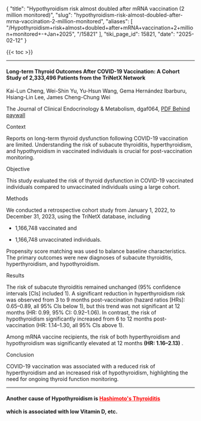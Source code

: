 {
  "title": "Hypothyroidism risk almost doubled after mRNA vaccination (2 million monitored)",
  "slug": "hypothyroidism-risk-almost-doubled-after-mrna-vaccination-2-million-monitored",
  "aliases": [
    "/Hypothyroidism+risk+almost+doubled+after+mRNA+vaccination+2+million+monitored+-+Jan+2025",
    "/15821"
  ],
  "tiki_page_id": 15821,
  "date": "2025-02-12"
}

{{< toc >}}

---

#### Long-term Thyroid Outcomes After COVID-19 Vaccination: A Cohort Study of 2,333,496 Patients from the TriNetX Network

Kai-Lun Cheng, Wei-Shin Yu, Yu-Hsun Wang, Gema Hernández Ibarburu, Hsiang-Lin Lee, James Cheng-Chung Wei

The Journal of Clinical Endocrinology & Metabolism, dgaf064, [PDF Behind paywall](https://doi.org/10.1210/clinem/dgaf064)

Context

Reports on long-term thyroid dysfunction following COVID-19 vaccination are limited. Understanding the risk of subacute thyroiditis, hyperthyroidism, and hypothyroidism in vaccinated individuals is crucial for post-vaccination monitoring.

Objective

This study evaluated the risk of thyroid dysfunction in COVID-19 vaccinated individuals compared to unvaccinated individuals using a large cohort.

Methods

We conducted a retrospective cohort study from January 1, 2022, to December 31, 2023, using the TriNetX database, including 

* 1,166,748 vaccinated and 

* 1,166,748 unvaccinated individuals. 

Propensity score matching was used to balance baseline characteristics. The primary outcomes were new diagnoses of subacute thyroiditis, hyperthyroidism, and hypothyroidism.

Results

The risk of subacute thyroiditis remained unchanged (95% confidence intervals <span>[CIs]</span> included 1). A significant reduction in hyperthyroidism risk was observed from 3 to 9 months post-vaccination (hazard ratios <span>[HRs]</span>: 0.65–0.89, all 95% CIs below 1), but this trend was not significant at 12 months (HR: 0.99, 95% CI: 0.92–1.06). In contrast, the risk of hypothyroidism significantly increased from 6 to 12 months post-vaccination (HR: 1.14–1.30, all 95% CIs above 1). 

Among mRNA vaccine recipients, the risk of both hyperthyroidism and hypothyroidism was significantly elevated at 12 months **(HR: 1.16–2.13)** .

Conclusion

COVID-19 vaccination was associated with a reduced risk of hyperthyroidism and an increased risk of hypothyroidism, highlighting the need for ongoing thyroid function monitoring.

---

#### Another cause of Hypothyroidism is <a href="/posts/hashimotos-thyroiditis-and-vitamin-d-multiple-studies" style="color: red; text-decoration: underline;" title="This post/category does not exist yet: Hashimoto's Thyroiditis and Vitamin D - multiple studies">Hashimoto's Thyroiditis</a>

 **which is associated with low Vitamin D, etc.** 
